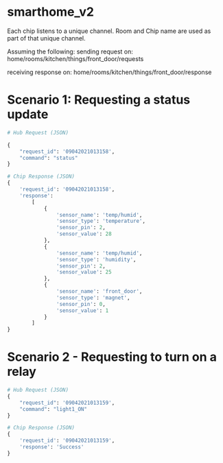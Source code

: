# smarthome_v2


Each chip listens to a unique channel. Room and Chip name are used as part of that unique channel.

Assuming the following:
sending request on: home/rooms/kitchen/things/front_door/requests

receiving response on: home/rooms/kitchen/things/front_door/response


# Scenario 1: Requesting a status update

```python
# Hub Request (JSON)

{
    "request_id": '09042021013158', 
    "command": "status"
}

# Chip Response (JSON)
{
    'request_id': '09042021013158', 
    'response': 
        [
            {
                'sensor_name': 'temp/humid', 
                'sensor_type': 'temperature', 
                'sensor_pin': 2, 
                'sensor_value': 28
            }, 
            {
                'sensor_name': 'temp/humid', 
                'sensor_type': 'humidity', 
                'sensor_pin': 2, 
                'sensor_value': 25
            }, 
            {
                'sensor_name': 'front_door', 
                'sensor_type': 'magnet', 
                'sensor_pin': 0, 
                'sensor_value': 1
            }
        ]
}
```

# Scenario 2 - Requesting to turn on a relay
```python
# Hub Request (JSON)
{
    "request_id": '09042021013159', 
    "command": "light1_ON"
}

# Chip Response (JSON)
{
    'request_id': '09042021013159', 
    'response': 'Success'
}
```